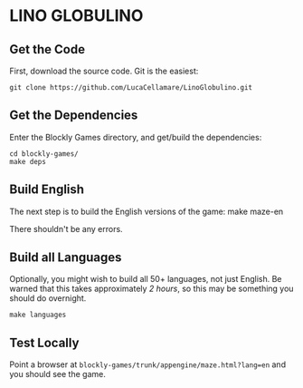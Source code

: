 # LINO GLOBULINO
## Get the Code

First, download the source code.  Git is the easiest:

    git clone https://github.com/LucaCellamare/LinoGlobulino.git

## Get the Dependencies

Enter the Blockly Games directory, and get/build
the dependencies:

    cd blockly-games/
    make deps

## Build English

The next step is to build the English versions of the game:
    make maze-en

There shouldn't be any errors.

## Build all Languages

Optionally, you might wish to build all 50+ languages, not just English. Be
warned that this takes approximately *2 hours*, so this may be something you
should do overnight.

    make languages

## Test Locally

Point a browser at `blockly-games/trunk/appengine/maze.html?lang=en` and you should
see the game.
